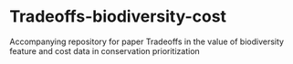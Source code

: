 # Tradeoffs-biodiversity-cost
Accompanying repository for paper Tradeoffs in the value of biodiversity feature and cost data in conservation prioritization
